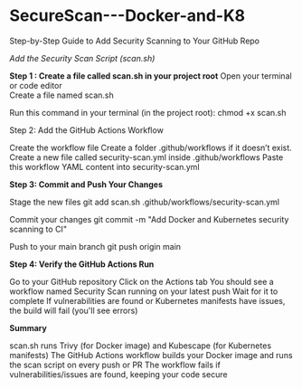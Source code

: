 # SecureScan---Docker-and-K8

Step-by-Step Guide to Add Security Scanning to Your GitHub Repo

*Add the Security Scan Script (scan.sh)*

**Step 1 : Create a file called scan.sh in your project root**
Open your terminal or code editor\
Create a file named scan.sh

Run this command in your terminal (in the project root):
chmod +x scan.sh

Step 2: Add the GitHub Actions Workflow

Create the workflow file
Create a folder .github/workflows if it doesn’t exist.
Create a new file called security-scan.yml inside .github/workflows
Paste this workflow YAML content into security-scan.yml

**Step 3: Commit and Push Your Changes**

Stage the new files
git add scan.sh .github/workflows/security-scan.yml

Commit your changes
git commit -m "Add Docker and Kubernetes security scanning to CI"

Push to your main branch
git push origin main

**Step 4: Verify the GitHub Actions Run**

Go to your GitHub repository
Click on the Actions tab
You should see a workflow named Security Scan running on your latest push
Wait for it to complete
If vulnerabilities are found or Kubernetes manifests have issues, the build will fail (you'll see errors)

**Summary**

scan.sh runs Trivy (for Docker image) and Kubescape (for Kubernetes manifests)
The GitHub Actions workflow builds your Docker image and runs the scan script on every push or PR
The workflow fails if vulnerabilities/issues are found, keeping your code secure

